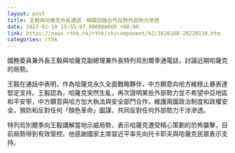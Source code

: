 ```yaml
---
layout: post
title: 王毅與哈薩克外長通話　稱願加強合作反對外部勢力滲透
date: 2022-01-10 15:55:07.000000000 +08:00
link: https://news.rthk.hk/rthk/ch/component/k2/1628168-20220110.htm
categories: rthk
---
```


國務委員兼外長王毅與哈薩克副總理兼外長特列烏別爾季通電話，討論近期哈薩克的局勢。

王毅在通話中表明，作為哈薩克永久全面戰略夥伴，中方願意向哈方維穩止暴表達堅定支持。王毅認為，哈薩克突然生亂，再次證明某些外部勢力並不希望中亞地區和平安寧，中方願意與哈方加大執法與安全部門合作，維護兩國政治制度和政權安全，預防和反對任何「顏色革命」圖謀，共同反對任何外部勢力干涉滲透。

特列烏別爾季向王毅講解當地示威局勢，表示哈薩克遭受精心策劃的恐怖襲擊，目前局勢得到有效管控。他感謝國家主席習近平率先向托卡耶夫與哈薩克民眾表示支持。
